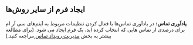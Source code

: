 ## ایجاد فرم از سایر روش‌ها

**یادآوری تماس:** در یادآوری تماس‌ها با فعال کردن تنظیمات مربوط به آیتم‌های سی آر ام برای درصدی از تماس هایی که انتخاب کرده اید، یک فرم ایجاد می شود. (برای مطالعه بیشتر به بخش [مدیریت رویداد تماس ](https://github.com/1stco/PayamGostarDocs/blob/master/help%202.5.4/Basic-Information/Telephone-systems/Call-reminder-settings/Add-contact-event/Add-contact-event.md)مراجعه کنید.)